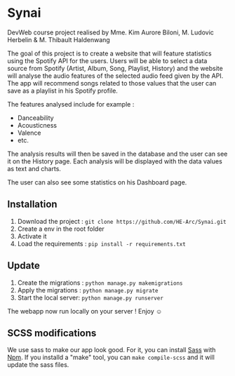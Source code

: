 # Synai

DevWeb course project realised by Mme. Kim Aurore Biloni, M. Ludovic Herbelin &  M. Thibault Haldenwang

The goal of this project is to create a website that will feature statistics using the Spotify API for the users. Users will be able to select a data source from Spotify (Artist, Album, Song, Playlist, History) and the website will analyse the audio features of the selected audio feed given by the API. The app will recommend songs related to those values that the user can save as a playlist in his Spotify profile.

The features analysed include for example :
- Danceability
- Acousticness
- Valence
- etc.

The analysis results will then be saved in the database and the user can see it on the History page. Each analysis will be displayed with the data values as text and charts.

The user can also see some statistics on his Dashboard page.

## Installation

1. Download the project : `git clone https://github.com/HE-Arc/Synai.git`
2. Create a env in the root folder
3. Activate it
4. Load the requirements : `pip install -r requirements.txt`

## Update

1. Create the migrations : `python manage.py makemigrations`
2. Apply the migrations : `python manage.py migrate`
3. Start the local server: `python manage.py runserver`

The webapp now run locally on your server ! Enjoy ☺

## SCSS modifications

We use sass to make our app look good. For it, you can install [Sass](https://sass-lang.com/) with [Npm](https://www.npmjs.com/). If you installd a "make" tool, you can `make compile-scss` and it will update the sass files.
